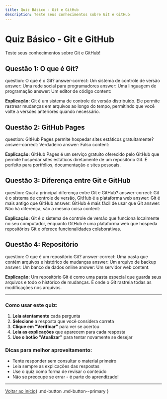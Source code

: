 ```yaml
---
title: Quiz Básico - Git e GitHub
description: Teste seus conhecimentos sobre Git e GitHub
---
```


# Quiz Básico - Git e GitHub

Teste seus conhecimentos sobre Git e GitHub!

## Questão 1: O que é Git?

<?quiz?>
question: O que é o Git?
answer-correct: Um sistema de controle de versão
answer: Uma rede social para programadores
answer: Uma linguagem de programação
answer: Um editor de código
content:
<p><strong>Explicação:</strong> Git é um sistema de controle de versão distribuído. Ele permite rastrear mudanças em arquivos ao longo do tempo, permitindo que você volte a versões anteriores quando necessário.</p>
<?/quiz?>

## Questão 2: GitHub Pages

<?quiz?>
question: GitHub Pages permite hospedar sites estáticos gratuitamente?
answer-correct: Verdadeiro
answer: Falso
content:
<p><strong>Explicação:</strong> GitHub Pages é um serviço gratuito oferecido pelo GitHub que permite hospedar sites estáticos diretamente de um repositório Git. É perfeito para portfólios, documentação e sites pessoais.</p>
<?/quiz?>

## Questão 3: Diferença entre Git e GitHub

<?quiz?>
question: Qual a principal diferença entre Git e GitHub?
answer-correct: Git é o sistema de controle de versão, GitHub é a plataforma web
answer: Git é mais antigo que GitHub
answer: GitHub é mais fácil de usar que Git
answer: Não há diferença, são a mesma coisa
content:
<p><strong>Explicação:</strong> Git é o sistema de controle de versão que funciona localmente no seu computador, enquanto GitHub é uma plataforma web que hospeda repositórios Git e oferece funcionalidades colaborativas.</p>
<?/quiz?>

## Questão 4: Repositório

<?quiz?>
question: O que é um repositório Git?
answer-correct: Uma pasta que contém arquivos e histórico de mudanças
answer: Um arquivo de backup
answer: Um banco de dados online
answer: Um servidor web
content:
<p><strong>Explicação:</strong> Um repositório Git é como uma pasta especial que guarda seus arquivos e todo o histórico de mudanças. É onde o Git rastreia todas as modificações nos arquivos.</p>
<?/quiz?>

---

### Como usar este quiz:

1. **Leia atentamente** cada pergunta
2. **Selecione** a resposta que você considera correta
3. **Clique em "Verificar"** para ver se acertou
4. **Leia as explicações** que aparecem para cada resposta
5. **Use o botão "Atualizar"** para tentar novamente se desejar

### Dicas para melhor aproveitamento:

- Tente responder sem consultar o material primeiro
- Leia sempre as explicações das respostas
- Use o quiz como forma de revisar o conteúdo
- Não se preocupe se errar - é parte do aprendizado!

---

[Voltar ao início](index.md){ .md-button .md-button--primary } 